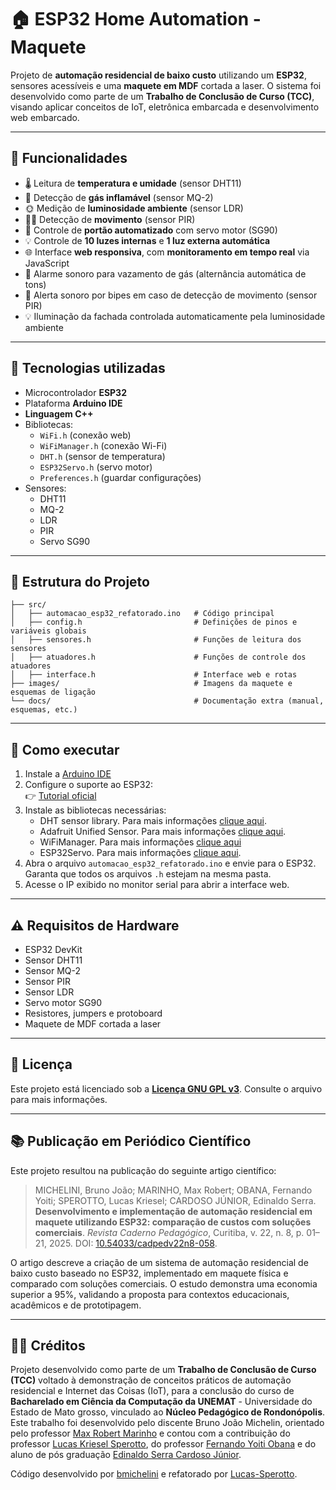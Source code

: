 # 🏠 ESP32 Home Automation - Maquete

Projeto de **automação residencial de baixo custo** utilizando um **ESP32**, sensores acessíveis e uma **maquete em MDF** cortada a laser. O sistema foi desenvolvido como parte de um **Trabalho de Conclusão de Curso (TCC)**, visando aplicar conceitos de IoT, eletrônica embarcada e desenvolvimento web embarcado.

---

## 🚀 Funcionalidades

- 🌡️ Leitura de **temperatura e umidade** (sensor DHT11)
- 🧪 Detecção de **gás inflamável** (sensor MQ-2)
- 🌞 Medição de **luminosidade ambiente** (sensor LDR)
- 🚶‍♂️ Detecção de **movimento** (sensor PIR)
- 🚪 Controle de **portão automatizado** com servo motor (SG90)
- 💡 Controle de **10 luzes internas** e **1 luz externa automática**
- 🌐 Interface **web responsiva**, com **monitoramento em tempo real** via JavaScript
- 🔔 Alarme sonoro para vazamento de gás (alternância automática de tons)
- 🚨 Alerta sonoro por bipes em caso de detecção de movimento (sensor PIR)
- 💡 Iluminação da fachada controlada automaticamente pela luminosidade ambiente

---

## 🧩 Tecnologias utilizadas

- Microcontrolador **ESP32**
- Plataforma **Arduino IDE**
- **Linguagem C++**
- Bibliotecas:
  - `WiFi.h` (conexão web)
  - `WiFiManager.h` (conexão Wi-Fi)
  - `DHT.h` (sensor de temperatura)
  - `ESP32Servo.h` (servo motor)
  - `Preferences.h` (guardar configurações)
- Sensores:
  - DHT11
  - MQ-2
  - LDR
  - PIR
  - Servo SG90

---

## 📁 Estrutura do Projeto

```
├── src/
│   ├── automacao_esp32_refatorado.ino   # Código principal
│   ├── config.h                         # Definições de pinos e variáveis globais
│   ├── sensores.h                       # Funções de leitura dos sensores
│   ├── atuadores.h                      # Funções de controle dos atuadores
│   ├── interface.h                      # Interface web e rotas
├── images/                              # Imagens da maquete e esquemas de ligação
└── docs/                                # Documentação extra (manual, esquemas, etc.)
```

---

## 🧪 Como executar

1. Instale a [Arduino IDE](https://www.arduino.cc/en/software)
2. Configure o suporte ao ESP32:  
   👉 [Tutorial oficial](https://docs.espressif.com/projects/arduino-esp32/en/latest/installing.html)
3. Instale as bibliotecas necessárias:
   - DHT sensor library. Para mais informações [clique aqui](https://github.com/adafruit/DHT-sensor-library).
   - Adafruit Unified Sensor. Para mais informações [clique aqui](https://github.com/adafruit/DHT-sensor-library).
   - WiFiManager. Para mais informações [clique aqui](https://github.com/tzapu/WiFiManager)
   - ESP32Servo. Para mais informações [clique aqui](https://madhephaestus.github.io/ESP32Servo/annotated.html).
4. Abra o arquivo `automacao_esp32_refatorado.ino` e envie para o ESP32. Garanta que todos os arquivos `.h` estejam na mesma pasta.
5. Acesse o IP exibido no monitor serial para abrir a interface web.

---

## ⚠️ Requisitos de Hardware

- ESP32 DevKit
- Sensor DHT11
- Sensor MQ-2
- Sensor PIR
- Sensor LDR
- Servo motor SG90
- Resistores, jumpers e protoboard
- Maquete de MDF cortada a laser

---

## 📝 Licença

Este projeto está licenciado sob a **[Licença GNU GPL v3](LICENSE)**. Consulte o arquivo para mais informações.

---

## 📚 Publicação em Periódico Científico

Este projeto resultou na publicação do seguinte artigo científico:

> MICHELINI, Bruno João; MARINHO, Max Robert; OBANA, Fernando Yoiti; SPEROTTO, Lucas Kriesel; CARDOSO JÚNIOR, Edinaldo Serra. **Desenvolvimento e implementação de automação residencial em maquete utilizando ESP32: comparação de custos com soluções comerciais**. *Revista Caderno Pedagógico*, Curitiba, v. 22, n. 8, p. 01–21, 2025. DOI: [10.54033/cadpedv22n8-058](https://doi.org/10.54033/cadpedv22n8-058).

O artigo descreve a criação de um sistema de automação residencial de baixo custo baseado no ESP32, implementado em maquete física e comparado com soluções comerciais. O estudo demonstra uma economia superior a 95%, validando a proposta para contextos educacionais, acadêmicos e de prototipagem.

---

## 👨‍🎓 Créditos

Projeto desenvolvido como parte de um **Trabalho de Conclusão de Curso (TCC)** voltado à demonstração de conceitos práticos de automação residencial e Internet das Coisas (IoT), para a conclusão do curso de **Bacharelado em Ciência da Computação da UNEMAT** - Universidade do Estado de Mato grosso, vinculado ao **Núcleo Pedagógico de Rondonópolis**. Este trabalho foi desenvolvido pelo discente Bruno João Michelin, orientado pelo professor [Max Robert Marinho](http://lattes.cnpq.br/3542593918203653) e contou com a contribuição do professor [Lucas Kriesel Sperotto](http://lattes.cnpq.br/2335475405623609), do professor [Fernando Yoiti Obana](http://lattes.cnpq.br/1633968449319130) e do aluno de pós graduação [Edinaldo Serra Cardoso Júnior](http://lattes.cnpq.br/6990476825546492).

Código desenvolvido por [bmichelini](https://github.com/bmichelini) e refatorado por [Lucas-Sperotto](https://github.com/Lucas-Sperotto).
